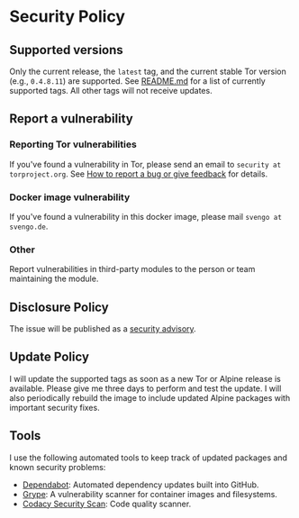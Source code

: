 # Security Policy

## Supported versions

Only the current release, the `latest` tag, and the current stable Tor version (e.g., `0.4.8.11`) are supported. See [README.md](https://github.com/svengo/docker-tor?tab=readme-ov-file#supported-tags-and-corresponding-dockerfile-links) for a list of currently supported tags.  All other tags will not receive updates.

## Report a vulnerability

### Reporting Tor vulnerabilities

If you've found a vulnerability in Tor, please send an email to `security at torproject.org`. See [How to report a bug or give feedback](https://support.torproject.org/misc/bug-or-feedback/) for details.

### Docker image vulnerability

If you've found a vulnerability in this docker image, please mail `svengo at svengo.de`.

### Other

Report vulnerabilities in third-party modules to the person or team maintaining the module.

## Disclosure Policy

The issue will be published as a [security advisory](https://github.com/svengo/docker-tor/security/advisories).

## Update Policy

I will update the supported tags as soon as a new Tor or Alpine release is available. Please give me three days to perform and test the update. I will also periodically rebuild the image to include updated Alpine packages with important security fixes.

## Tools

I use the following automated tools to keep track of updated packages and known security problems:

- [Dependabot](https://docs.github.com/en/code-security/dependabot): Automated dependency updates built into GitHub.
- [Grype](https://github.com/anchore/grype): A vulnerability scanner for container images and filesystems.
- [Codacy Security Scan](https://github.com/marketplace/actions/codacy-analysis-cli): Code quality scanner.
